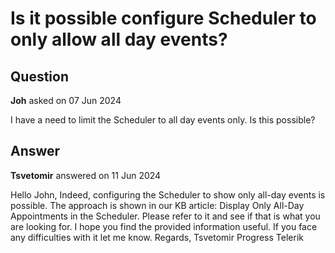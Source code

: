 # Is it possible configure Scheduler to only allow all day events?

## Question

**Joh** asked on 07 Jun 2024

I have a need to limit the Scheduler to all day events only. Is this possible?

## Answer

**Tsvetomir** answered on 11 Jun 2024

Hello John, Indeed, configuring the Scheduler to show only all-day events is possible. The approach is shown in our KB article: Display Only All-Day Appointments in the Scheduler. Please refer to it and see if that is what you are looking for. I hope you find the provided information useful. If you face any difficulties with it let me know. Regards, Tsvetomir Progress Telerik
